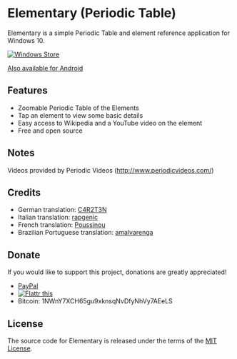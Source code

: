 # Elementary (Periodic Table)

Elementary is a simple Periodic Table and element reference application for Windows 10.

[![Windows Store](https://raw.githubusercontent.com/ultramega/elementary-uwp/master/store/English_Get_it_Win_10_InvariantCulture_Default.png)](https://www.microsoft.com/store/apps/9NBLGGH4LWNB?ocid=badge)

[Also available for Android](https://github.com/ultramega/elementary)

## Features

- Zoomable Periodic Table of the Elements
- Tap an element to view some basic details
- Easy access to Wikipedia and a YouTube video on the element
- Free and open source

## Notes

Videos provided by Periodic Videos (http://www.periodicvideos.com/)

## Credits

- German translation: [C4R2T3N](https://github.com/C4R2T3N)
- Italian translation: [rapgenic](https://github.com/rapgenic)
- French translation: [Poussinou](https://github.com/Poussinou)
- Brazilian Portuguese translation: [amalvarenga](https://github.com/amalvarenga)

## Donate

If you would like to support this project, donations are greatly appreciated!

- [PayPal](https://www.paypal.com/cgi-bin/webscr?cmd=_s-xclick&hosted_button_id=76UJ7AX8VJT5Q)
- [![Flattr this](https://button.flattr.com/flattr-badge-large.png)](https://flattr.com/submit/auto?fid=jeznxl&url=https%3A%2F%2Fgithub.com%2Fultramega%2Felementary-uwp)
- Bitcoin: 1NWnY7XCH65gu9xknsqNvDfyNhVy7AEeLS

## License

The source code for Elementary is released under the terms of the [MIT License](http://sguidetti.mit-license.org/).
